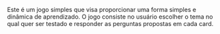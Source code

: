 Este é um jogo simples que visa proporcionar uma forma simples e dinâmica de aprendizado.
O jogo consiste no usuário escolher o tema no qual quer ser testado e responder as perguntas propostas em cada card.
